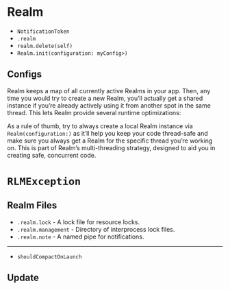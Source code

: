 # Realm

* `NotificationToken`
* `.realm`
* `realm.delete(self)`
* `Realm.init(configuration: myConfig>)`

## Configs
Realm keeps a map of all currently active Realms in your app. Then, any time you
would try to create a new Realm, you’ll actually get a shared instance if you’re
already actively using it from another spot in the same thread. This lets Realm
provide several runtime optimizations:

As a rule of thumb, try to always create a local Realm instance via
`Realm(configuration:)` as it’ll help you keep your code thread-safe and make sure
you always get a Realm for the specific thread you’re working on. This is part
of Realm’s multi-threading strategy, designed to aid you in creating safe,
concurrent code.

# `RLMException`

## Realm Files

* `.realm.lock` - A lock file for resource locks.
* `.realm.management` - Directory of interprocess lock files.
* `.realm.note` - A named pipe for notifications.

---
* `shouldCompactOnLaunch`


## Update
